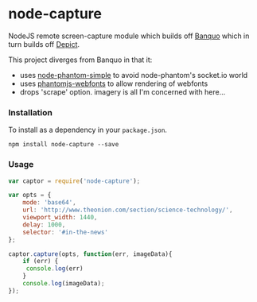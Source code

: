 node-capture
===

NodeJS remote screen-capture module which builds off [Banquo](https://github.com/ajam/banquo) which in turn builds off [Depict](https://github.com/kevinschaul/depict).

This project diverges from Banquo in that it:

- uses [node-phantom-simple](https://www.npmjs.com/package/node-phantom-simple) to avoid node-phantom's socket.io world 
- uses [phantomjs-webfonts](https://www.npmjs.com/package/phantomjs-webfonts) to allow rendering of webfonts
- drops 'scrape' option. imagery is all I'm concerned with here...

### Installation

To install as a dependency in your `package.json`.

````
npm install node-capture --save
````

### Usage

````js
var captor = require('node-capture');

var opts = {
    mode: 'base64',
    url: 'http://www.theonion.com/section/science-technology/',
    viewport_width: 1440,
    delay: 1000,
    selector: '#in-the-news'
};

captor.capture(opts, function(err, imageData){
    if (err) {
     console.log(err)
    }
    console.log(imageData);
});
````